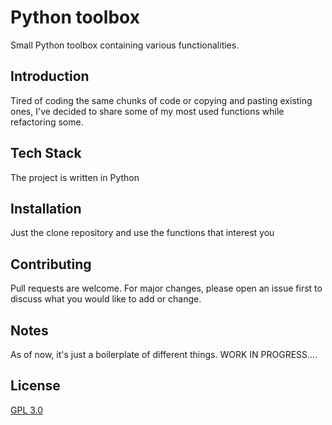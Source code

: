 # Python toolbox

Small Python toolbox containing various functionalities.

## Introduction
Tired of coding the same chunks of code or copying and pasting existing ones, I've decided 
to share some of my most used functions while refactoring some.

## Tech Stack
The project is written in Python

## Installation
Just the clone repository and use the functions that interest you

## Contributing
Pull requests are welcome. For major changes, please open an issue first
to discuss what you would like to add or change.

## Notes
As of now, it's just a boilerplate of different things. WORK IN PROGRESS....

## License
[GPL 3.0](https://choosealicense.com/licenses/gpl-3.0/)
